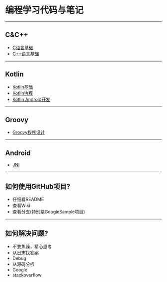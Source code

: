 # 编程学习代码与笔记


---
## C&C++

- [C语言基础](C&C++/c-program/README.md)
- [C++语言基础](C&C++/cplusplus-program/README.md)


---
## Kotlin

- [Kotlin基础](Kotlin/HelloKotlin/README.md)
- [Kotlin协程](Kotlin/KotlinCoroutines/README.md)
- [Kotlin Android开发](Kotlin/KotlinInAndroid/README.md)

---
## Groovy

- [Groovy程序设计](Groovy/Programming-Groovy/README.md)


---
## Android

- [JNI](Android/JNI/README.md)

---
## 如何使用GitHub项目?

- 仔细看README
- 查看Wiki
- 查看分支(特别是GoogleSample项目)

---
## 如何解决问题?

- 不要焦躁，精心思考
- 从日志找答案
- Debug
- 从源码分析
- Google
- stackoverflow
